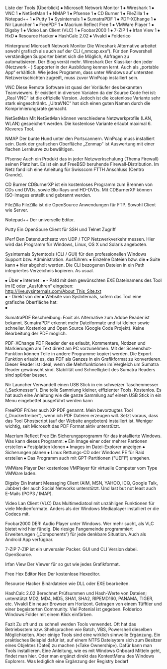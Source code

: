
Liste der Tools (Überblick)
⦁	Microsoft Network Monitor	1
⦁	Wireshark	1
⦁	VNC	1
⦁	NetSetMan	1
⦁	NMAP	1
⦁	Pfsense	1
⦁	CD Burner	1
⦁	FileZilla	1
⦁	Notepad++	1
⦁	Putty	1
⦁	Sysinternals	1
⦁	SumatraPDF	1
⦁	PDF-XChange	1
⦁	Nir Launcher	1
⦁	FreePDF	1
⦁	Macrium Reflect Free	1
⦁	VMWare Player	1
⦁	Digsby	1
⦁	Video Lan Client (VLC)	1
⦁	Foobar2000	1
⦁	7-ZIP	1
⦁	Irfan View	1
⦁	HxD
⦁	Resource Hacker
⦁	HashCalc 2.02
⦁	Vivaldi
⦁	Folderico

Hintergrund
Microsoft Network Monitor
Die Wireshark Alternative arbeitet sowohl grafisch als auch auf der CLI („nmcap.exe“). Für den Powershell verständigen Supporter bietet sich die Möglich, Abfragen zu automatisieren. Der Blog verrät mehr.
Wireshark
Der Klassiker den jeder (Netzwerk - ) Supporter in der Ausbildung kennen lernt. Auch als „portable App“ erhältlich. Wie jedes Programm, dass unter Windows auf untersten Netzwerkschichten zugreift, muss zuvor WinPcap installiert sein.

VNC
Diese Remote Software ist quasi der Vorläufer des bekannten Teamviewers. Er existiert in diversen Variaten da der Source Code frei ist:
„Real VNC“ ist die offizielle Version. Jedoch ist die kostenlose Variante sehr stark  eingeschränkt.
„UltraVNC“ hat sich einen guten Namen durch die Komprimierungsrate gemacht. 

NetSetMan
Mit NetSetMan können verschiedene Netzwerkprofile (LAN, WLAN) gespeichert werden. Die kostenlose Variante erlaubt maximal 6. Kleveres Tool.

NMAP
Der bunte Hund unter den Portscannern. WinPcap muss installiert sein. Dank der grafischen Oberfläche „Zenmap“ ist Auswertung mit einer flachen Lernkurve zu bewältigen. 

Pfsense
Auch ein Produkt das in jeder Netzwerkschulung (Thema Firewall) seinen Platz hat. Es ist ein auf FreeBSD beruhende Firewall-Distribution. Im Netz fand ich eine Anleitung für Swisscom FTTH Anschluss (Centro Grande).

CD Burner
CDBurnerXP ist ein kostenloses Programm zum Brennen von CDs und DVDs, sowie Blu-Rays und HD-DVDs. Mit CDBurnerXP können ISO-Images erstellt und gebrannt werden.

FileZilla
FileZilla ist die OpenSource Anwendungen für FTP. Sowohl Client wie Server.

Notepad++
Der universelle Editor.

Putty
Ein OpenSoure Client für SSH und Telnet Zugriff

IPerf
Den Datendurchsatz von UDP / TCP Netzwerkverkehr messen. Hier wird das Programm für Windows, Linux, OS X und Solaris angeboten.

Sysinternals 
Sytemtools (CLI / GUI) für den professionellen Windows Support bzw. Administration. Ausführen:
⦁	Einzelne Dateien bzw. die ⦁	Suite kann ⦁	hier abgeholt werden. Die CLI bezogenen Dateien in ein Path integriertes Verzeichnis kopieren. As usual.

⦁	Über ⦁	Internet :
⦁	- Pafd mit dem gewünschten EXE Dateinamens des Tool im IE oder „Ausführen“ eingeben: http://live.sysinternals.com/About_This_Site.txt  
⦁	- Direkt von der ⦁	Website von SysInternals, sofern das Tool eine grafische Oberfläche hat:  
⦁	



SumatraPDF
Beschreibung:
Foxit als Alternative zum Adobe Reader ist bekannt.  SumatraPDF erkennt mehr Dateiformate und ist kleiner sowie schneller. Kostenlos und Open Source (Google Code Projekt). Keine Bearbeitung der PDF möglich. 

PDF-XChange
PDF Reader der es erlaubt, Kommentare, Notizen und Markierungen am Text direkt am PC vorzunehmen. Mit der Screenshot-Funktion können Teile in andere Programme kopiert werden. Die Export-Funktion erlaubt es, das PDF als Ganzes in ein Grafikformat zu konvertieren. Dieser Reader ist ideal, wenn die Mehrfunktionen im Vergleich um Sumatra Reader gewünscht sind. Stabilität und Schnelligkeit des Sumatra Readers sind spürbar besser.

Nir Launcher
Verwandelt einen USB Stick in ein  schweizer Taschenmesser („Sackmesser“).  Eine tolle Sammlung kleiner, effizienter Tools. Kostenlos. Es hat auch eine Anleitung wie die ganze Sammlung auf einem USB Stick in ein Menu eingebettet ausgeführt werden kann

FreePDF
Früher auch XP PDF genannt. Mein bevorzugtes Tool („Druckertreiber“), wenn ich PDF Dateien erzeugen will. Setzt voraus, dass das Tool Ghostscript (auf der Website angeboten) installiert ist. Weniger wichtig, seit Microsoft das PDF Format aktiv unterstützt.

Macrium Reflect Free
Ein Sicherungsprogramm für das installierte Windows. Was kann dieses Programm:
⦁	Ein Image einer oder mehrer Partionen erstellen
⦁	Festplatten klonen 
⦁	Images im Datei-Explorer anzeigen 
⦁	Sicherungen planen 
⦁	Linux Rettungs-CD oder Windows PE für Raid erstellen 
⦁	Das Programm auch mit GPT-Partitionen ("UEFI") umgehen.

VMWare Player
Der kostenlose VMPlayer für virtuelle Computer vom Type VMWare laden.

Digsby
Ein Instant Messaging Client (AIM, MSN, YAHOO, ICQ, Google Talk, Jabber) der auch Social Networks unterstützt. Und last but not least auch E-Mails (POP3 / IMAP).

Video Lan Client (VLC)
Das Multimediatool mit unzähligen Funktionen für viele Medienformate. Anders als der Windows Mediaplayer installiert er die Codecs mit.

Foobar2000
DER! Audio Player unter Windows. Wer mehr sucht, als VLC bietet wird hier fündig. Die riesige Fangemeinde programmiert Erweiterungen („Components“) für jede denkbare Situation. Auch als Android App verfügbar.

7-ZIP
7-ZIP ist ein unversaler Packer. GUI und CLI Version dabei. OpenSource.

Irfan View
Der Viewer für so gut wie jedes Grafikformat.

Free Hex Editor Neo
Der kostenlose Hexeditor. 

Resource Hacker
Binärdateien wie DLL oder EXE bearbeiten.

HashCalc 2.02
Berechnet Prüfsummen und Hash-Werte von Dateien; unterstützt MD2, MD4, MD5, SHA1, SHA2, RIPEMD160, PANAMA, TIGER, etc.
Vivaldi
Ein neuer Browser am Horizont. Getragen von einem Tüfftler und einer begeisterten Community. Viel Potenial ist gegeben.
Folderico
Windows Folder mit einem Klick einfärben.

Fazit
Zu oft und zu schnell werden Tools verwendet. Oft hat das Betriebsstem bzw. Shellsprachen wie Batch, VBS, Powershell dieselben Möglichkeiten. Aber einige Tools sind eine wirklich sinnvolle Ergänzung. Ein praktisches Beispiel dafür ist, auf einem NTFS Dateisytem sich zum Besitzer eines Objektes (Datei) zu machen («Take Ownership»). Dafür kann man Tools installieren. Eine Anleitung, wie es mit Windows Onboard Mitteln geht, findet man hier. Oder man ergänzt direkt das KontextMenu des Windows Explorers. Was lediglich eine Ergänzung der Registry bedarf